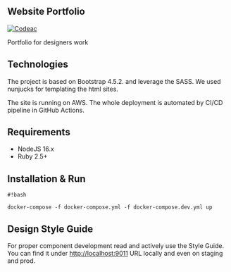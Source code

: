 Website Portfolio
--------

[![Codeac](https://static.codeac.io/badges/2-301952939.svg "Codeac")](https://app.codeac.io/github/ticha-website/website-portfolio)

Portfolio for designers work

## Technologies

The project is based on Bootstrap 4.5.2. and leverage the SASS.
We used nunjucks for templating the html sites.

The site is running on AWS. The whole deployment is automated by CI/CD pipeline in GitHub Actions.

## Requirements
 - NodeJS 16.x
 - Ruby 2.5+


## Installation & Run

```
#!bash

docker-compose -f docker-compose.yml -f docker-compose.dev.yml up
```


## Design Style Guide

For proper component development read and actively use the Style Guide.
You can find it under [http://localhost:9011](http://localhost:9011) URL locally and even on staging and prod.

